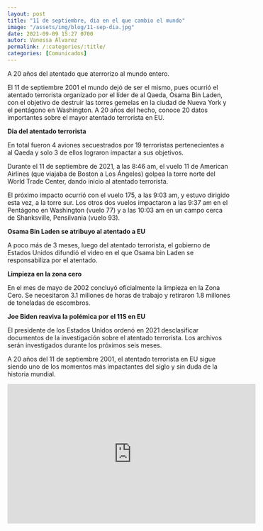 ```yaml
---
layout: post
title: "11 de septiembre, dia en el que cambio el mundo"
image: "/assets/img/blog/11-sep-dia.jpg"
date: 2021-09-09 15:27 0700
autor: Vanessa Álvarez
permalink: /:categories/:title/
categories: [Comunicados]
---
```


A 20 años del atentado que aterrorizo al mundo entero.



El 11 de septiembre 2001 el mundo dejó de ser el mismo, pues ocurrió el atentado terrorista organizado por el líder de al Qaeda, Osama Bin Laden, con el objetivo de destruir las torres gemelas en la ciudad de Nueva York y el pentágono en Washington. A 20 años del hecho, conoce 20 datos importantes sobre el mayor atentado terrorista en EU.

**Dia del atentado terrorista**

En total fueron 4 aviones secuestrados por 19 terroristas pertenecientes a al Qaeda y solo 3 de ellos lograron impactar a sus objetivos.

Durante el 11 de septiembre de 2021, a las 8:46 am, el vuelo 11 de American Airlines (que viajaba de Boston a Los Ángeles) golpea la torre norte del World Trade Center, dando inicio al atentado terrorista.

El próximo impacto ocurrió con el vuelo 175, a las 9:03 am, y estuvo dirigido esta vez, a la torre sur. Los otros dos vuelos impactaron a las 9:37 am en el Pentágono en Washington (vuelo 77) y a las 10:03 am en un campo cerca de Shanksville, Pensilvania (vuelo 93).

**Osama Bin Laden se atribuyo al atentado a EU**

A poco más de 3 meses, luego del atentado terrorista, el gobierno de Estados Unidos difundió el video en el que Osama bin Laden se responsabiliza por el atentado.

**Limpieza en la zona cero**

En el mes de mayo de 2002 concluyó oficialmente la limpieza en la Zona Cero. Se necesitaron 3.1 millones de horas de trabajo y retiraron 1.8 millones de toneladas de escombros.

**Joe Biden reaviva la polémica por el 11S en EU**

El presidente de los Estados Unidos ordenó en 2021 desclasificar documentos de la investigación sobre el atentado terrorista. Los archivos serán investigados durante los próximos seis meses.

A 20 años del 11 de septiembre 2001, el atentado terrorista en EU sigue siendo uno de los momentos más impactantes del siglo y sin duda de la historia mundial.

<div class="embed-responsive embed-responsive-16by9">

<iframe width="560" height="315" src="https://www.youtube.com/embed/Y1WzQBYmYvQ" title="YouTube video player" frameborder="0" allow="accelerometer; autoplay; clipboard-write; encrypted-media; gyroscope; picture-in-picture" allowfullscreen></iframe>



